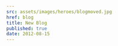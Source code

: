 ```yaml
---
src: assets/images/heroes/blogmoved.jpg
href: blog
title: New Blog
published: true
date: 2012-08-15
---
```



